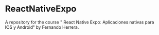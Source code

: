 # ReactNativeExpo
A repository for the course " React Native Expo: Aplicaciones nativas para IOS y Android" by Fernando Herrera.

